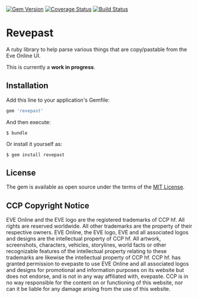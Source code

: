 [![Gem Version](https://badge.fury.io/rb/revepast.png)](http://badge.fury.io/rb/revepast)
[![Coverage Status](https://coveralls.io/repos/Mekaret/revepast/badge.svg?branch=master&service=github)](https://coveralls.io/github/Mekaret/revepast?branch=master)
[![Build Status](https://travis-ci.org/Mekaret/revepast.svg?branch=master)](https://travis-ci.org/Mekaret/revepast)

# Revepast

A ruby library to help parse various things that are copy/pastable from the Eve Online UI.

This is currently a **work in progress**. 

## Installation

Add this line to your application's Gemfile:

```ruby
gem 'revepast'
```

And then execute:

    $ bundle

Or install it yourself as:

    $ gem install revepast


## License

The gem is available as open source under the terms of the [MIT License](http://opensource.org/licenses/MIT).


## CCP Copyright Notice

EVE Online and the EVE logo are the registered trademarks of CCP hf. All rights are reserved worldwide. All other trademarks are the property of their respective owners. EVE Online, the EVE logo, EVE and all associated logos and designs are the intellectual property of CCP hf. All artwork, screenshots, characters, vehicles, storylines, world facts or other recognizable features of the intellectual property relating to these trademarks are likewise the intellectual property of CCP hf. CCP hf. has granted permission to evepaste to use EVE Online and all associated logos and designs for promotional and information purposes on its website but does not endorse, and is not in any way affiliated with, evepaste. CCP is in no way responsible for the content on or functioning of this website, nor can it be liable for any damage arising from the use of this website.
